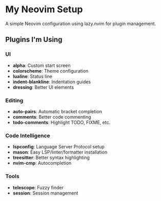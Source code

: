 # My Neovim Setup

A simple Neovim configuration using lazy.nvim for plugin management.

## Plugins I'm Using

### UI

- **alpha**: Custom start screen
- **colorscheme**: Theme configuration
- **lualine**: Status line
- **indent-blankline**: Indentation guides
- **dressing**: Better UI elements

### Editing

- **auto-pairs**: Automatic bracket completion
- **comments**: Better code commenting
- **todo-comments**: Highlight TODO, FIXME, etc.

### Code Intelligence

- **lspconfig**: Language Server Protocol setup
- **mason**: Easy LSP/linter/formatter installation
- **treesitter**: Better syntax highlighting
- **nvim-cmp**: Autocompletion

### Tools

- **telescope**: Fuzzy finder
- **session**: Session management

